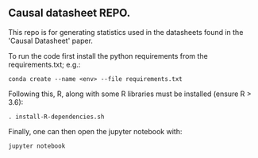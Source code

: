 ## Causal datasheet REPO. 

This repo is for generating statistics used in the datasheets found in the 'Causal Datasheet' paper.

To run the code first install the python requirements from the requirements.txt; e.g.:

`conda create --name <env> --file requirements.txt`

Following this, R, along with some R libraries must be installed (ensure R > 3.6):

`. install-R-dependencies.sh`

Finally, one can then open the jupyter notebook with:

`jupyter notebook`